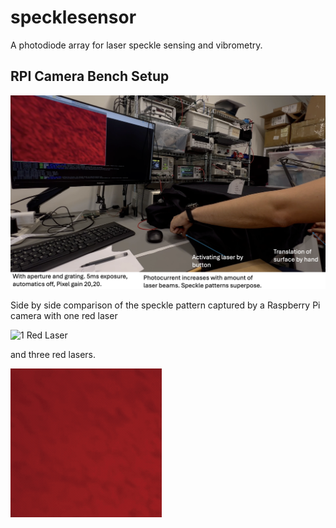 # specklesensor
A photodiode array for laser speckle sensing and vibrometry.


## RPI Camera Bench Setup
![RPI Camera Bench Setup](videos/red_laser_rpi_cam/setup.png)

Side by side comparison of the speckle pattern captured by a Raspberry Pi camera with
one red laser

![1 Red Laser](videos/red_laser_rpi_cam/1_red_laser.gif)

and three red lasers.

![3 Red Lasers](videos/red_laser_rpi_cam/3_red_lasers.gif)

